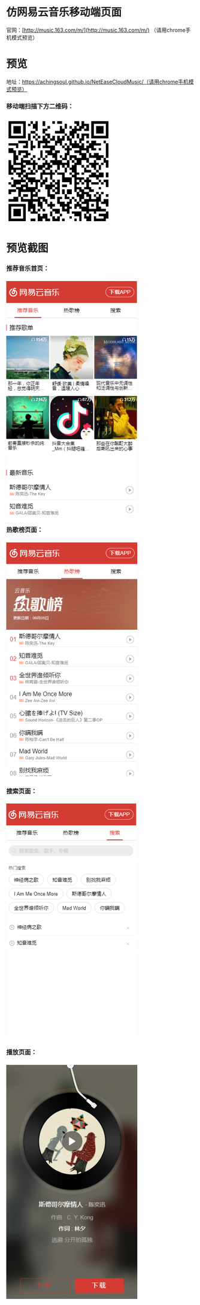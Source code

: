 # 仿网易云音乐移动端页面

官网：[http://music.163.com/m/](http://music.163.com/m/) （请用chrome手机模式预览）

# 预览

地址：https://achingsoul.github.io/NetEaseCloudMusic/（请用chrome手机模式预览）

### 移动端扫描下方二维码：

### ![qrcode](.\qrcode.png)

# 预览截图

### 推荐音乐首页：

### ![预览1](.\images\预览1.png)



### 热歌榜页面：

### ![预览2](.\images\预览2.png)



### 搜索页面：

### ![预览3](.\images\预览3.png)

### 播放页面：

### ![预览4](.\images\预览4.png)
